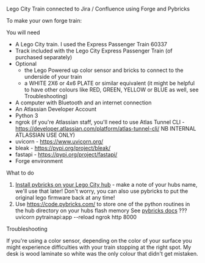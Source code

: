 Lego City Train connected to Jira / Confluence using Forge and Pybricks

To make your own forge train:

You will need

* A Lego City train. I used the Express Passenger Train 60337
* Track included with the Lego City Express Passenger Train (of purchased separately)
* Optional 
  * the Lego Powered up color sensor and bricks to connect to the underside of your train
  * a WHITE 2X6 or 4x6 PLATE or similar equivalent (it might be helpful to have other colours like RED, GREEN, YELLOW or BLUE as well, see Troubleshooting)
* A computer with Bluetooth and an internet connection
* An Atlassian Developer Account
* Python 3
* ngrok (if you're Atlassian staff, you'll need to use Atlas Tunnel CLI - https://developer.atlassian.com/platform/atlas-tunnel-cli/ NB INTERNAL ATLASSIAN USE ONLY)
* uvicorn - https://www.uvicorn.org/
* bleak - https://pypi.org/project/bleak/
* fastapi - https://pypi.org/project/fastapi/
* Forge environment

What to do

1. [Install pybricks on your Lego City hub](https://pybricks.com/install/) - make a note of your hubs name, we'll use that later! Don't worry, you can also use pybricks to put the original lego firmware back at any time!
1. Use https://code.pybricks.com/ to store one of the python routines in the hub directory on your hubs flash memory See [pybricks docs](https://pybricks.com/install/technic-boost-city/#saving-a-program-on-the-hub)
???
uvicorn pytrainapi:app --reload
ngrok http 8000

Troubleshooting

If you're using a color sensor, depending on the color of your surface you might experience difficulties with your train stopping at the right spot. My desk is wood laminate so white was the only colour that didn't get mistaken. 